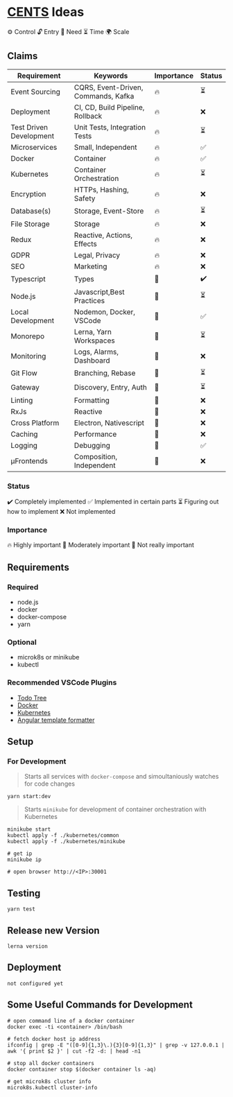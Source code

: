 # [CENTS](https://www.thefastlaneforum.com/community/threads/the-cents-business-commandments-for-entrepreneurs.81090/) Ideas

⚙ Control
🔓 Entry
🙏 Need
⏳ Time
🌍 Scale

## Claims

| Requirement             | Keywords                            | Importance | Status |
| ----------------------- | ----------------------------------- | ---------- | ------ |
| Event Sourcing          | CQRS, Event-Driven, Commands, Kafka | 🔥         | ⏳     |
| Deployment              | CI, CD, Build Pipeline, Rollback    | 🔥         | ❌     |
| Test Driven Development | Unit Tests, Integration Tests       | 🔥         | ⏳     |
| Microservices           | Small, Independent                  | 🔥         | ✅     |
| Docker                  | Container                           | 🔥         | ✅     |
| Kubernetes              | Container Orchestration             | 🔥         | ⏳     |
| Encryption              | HTTPs, Hashing, Safety              | 🔥         | ❌     |
| Database(s)             | Storage, Event-Store                | 🔥         | ⏳     |
| File Storage            | Storage                             | 🔥         | ❌     |
| Redux                   | Reactive, Actions, Effects          | 🔥         | ❌     |
| GDPR                    | Legal, Privacy                      | 🔥         | ❌     |
| SEO                     | Marketing                           | 🔥         | ❌     |
| Typescript              | Types                               | 🙂         | ✔️     |
| Node.js                 | Javascript,Best Practices           | 🙂         | ⏳     |
| Local Development       | Nodemon, Docker, VSCode             | 🙂         | ✅     |
| Monorepo                | Lerna, Yarn Workspaces              | 🙂         | ⏳     |
| Monitoring              | Logs, Alarms, Dashboard             | 🙂         | ❌     |
| Git Flow                | Branching, Rebase                   | 🙂         | ⏳     |
| Gateway                 | Discovery, Entry, Auth              | 🙂         | ⏳     |
| Linting                 | Formatting                          | 🌳         | ❌     |
| RxJs                    | Reactive                            | 🌳         | ❌     |
| Cross Platform          | Electron, Nativescript              | 🌳         | ❌     |
| Caching                 | Performance                         | 🌳         | ❌     |
| Logging                 | Debugging                           | 🌳         | ✅     |
| μFrontends              | Composition, Independent            | 🌳         | ❌     |

### Status

✔️ Completely implemented
✅ Implemented in certain parts
⏳ Figuring out how to implement
❌ Not implemented

### Importance

🔥 Highly important
🙂 Moderately important
🌳 Not really important

## Requirements

### Required

- node.js
- docker
- docker-compose
- yarn

### Optional

- microk8s or minikube
- kubectl

### Recommended VSCode Plugins

- [Todo Tree](https://marketplace.visualstudio.com/items?itemName=Gruntfuggly.todo-tree)
- [Docker](https://marketplace.visualstudio.com/items?itemName=ms-azuretools.vscode-docker)
- [Kubernetes](https://marketplace.visualstudio.com/items?itemName=ms-kubernetes-tools.vscode-kubernetes-tools)
- [Angular template formatter](https://marketplace.visualstudio.com/items?itemName=stringham.angular-template-formatter)

## Setup

### For Development

> Starts all services with `docker-compose` and simoultaniously watches for code changes

```
yarn start:dev
```

> Starts `minikube` for development of container orchestration with Kubernetes

```
minikube start
kubectl apply -f ./kubernetes/common
kubectl apply -f ./kubernetes/minikube

# get ip
minikube ip

# open browser http://<IP>:30001
```

## Testing

```
yarn test
```

## Release new Version

```
lerna version
```

## Deployment

```
not configured yet
```

## Some Useful Commands for Development

```
# open command line of a docker container
docker exec -ti <container> /bin/bash

# fetch docker host ip address
ifconfig | grep -E "([0-9]{1,3}\.){3}[0-9]{1,3}" | grep -v 127.0.0.1 | awk '{ print $2 }' | cut -f2 -d: | head -n1

# stop all docker containers
docker container stop $(docker container ls -aq)

# get microk8s cluster info
microk8s.kubectl cluster-info
```
